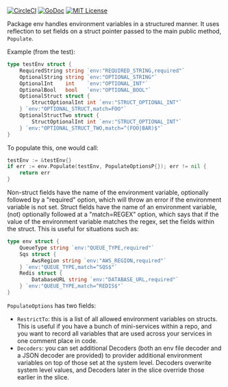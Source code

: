 [![CircleCI](https://circleci.com/gh/peter-edge/go-env/tree/master.png)](https://circleci.com/gh/peter-edge/go-env/tree/master)
[![GoDoc](http://img.shields.io/badge/GoDoc-Reference-blue.svg)](https://godoc.org/go.pedge.io/env)
[![MIT License](http://img.shields.io/badge/License-MIT-blue.svg)](https://github.com/peter-edge/go-env/blob/master/LICENSE)

Package env handles environment variables in a structured manner. It uses reflection
to set fields on a struct pointer passed to the main public method, `Populate`.

Example (from the test):

```go
type testEnv struct {
	RequiredString string `env:"REQUIRED_STRING,required"`
	OptionalString string `env:"OPTIONAL_STRING"`
	OptionalInt    int    `env:"OPTIONAL_INT"`
	OptionalBool   bool   `env:"OPTIONAL_BOOL"`
	OptionalStruct struct {
		StructOptionalInt int `env:"STRUCT_OPTIONAL_INT"`
	} `env:"OPTIONAL_STRUCT,match=FOO"`
	OptionalStructTwo struct {
		StructOptionalInt int `env:"STRUCT_OPTIONAL_INT"`
	} `env:"OPTIONAL_STRUCT_TWO,match=^(FOO|BAR)$"`
}
```

To populate this, one would call:

```go
testEnv := &testEnv{}
if err := env.Populate(testEnv, PopulateOptionsP{}); err != nil {
	return err
}
```

Non-struct fields have the name of the environment variable, optionally followed
by a "required" option, which will throw an error if the environment variable is
not set. Struct fields have the name of an environment variable, (not) optionally
followed at a "match=REGEX" option, which says that if the value of the environment
variable matches the regex, set the fields within the struct. This is useful for
situations such as:

```go
type env struct {
	QueueType string `env:"QUEUE_TYPE,required"`
	Sqs struct {
		AwsRegion string `env:"AWS_REGION,required"`
	} `env:"QUEUE_TYPE,match=^SQS$"`
	Redis struct {
		DatabaseURL string `env:"DATABASE_URL,required"`
	} `env:"QUEUE_TYPE,match=^REDIS$"`
}
```

`PopulateOptions` has two fields:

* `RestrictTo`: this is a list of all allowed environment variables on structs. This is
useful if you have a bunch of mini-services within a repo, and you want to record all
variables that are used across your services in one comment place in code.
* `Decoders`: you can set additional Decoders (both an env file decoder and a JSON decoder
are provided) to provider additional environment variables on top of those set at the system
level. Decoders overwrite system level values, and Decoders later in the slice override those
earlier in the slice.

